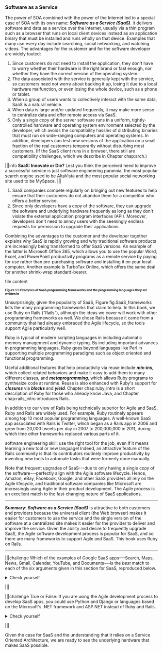 ###  Software as a Service


The power of SOA combined with the power of the Internet led to a special case of SOA with its own name: ___Software as a Service (SaaS)___. It delivers software and data as a service over the Internet, usually via a thin program such as a browser that runs on local client devices instead as an application binary that must be installed and runs wholly on that device.  Examples that many use every day include searching, social networking, and watching videos. The advantages for the customer and for the software developer are widely touted:



1. Since customers do not need to install the application, they don't have to worry whether their hardware is the right brand or fast enough, nor whether they have the correct version of the operating system.
1. The data associated with the service is generally kept with the service, so customers need not worry about backing it up, losing it due to a local hardware malfunction, or even losing the whole device, such as a phone or tablet.
1. When a group of users wants to collectively interact with the same data, SaaS is a natural vehicle.
1. When data is large and/or updated frequently, it may make more sense to centralize data and offer remote access via SaaS.
1. Only a single copy of the server software runs in a uniform, tightly-controlled hardware and operating system environment selected by the developer, which avoids the compatibility hassles of distributing binaries that must run on wide-ranging computers and operating systems. In addition, developers can test new versions of the application on a small fraction of the real customers temporarily without disturbing most customers. (If the SaaS client runs in a browser, there still are compatibility challenges, which we describe in Chapter chap:arch.) 

|||info
**SaaS: Innovate or Die?** Lest you think the perceived need to improve a successful service is just software engineering paranoia, the most popular search engine used to be AltaVista and the most popular social networking site used to be MySpace.
|||


1. SaaS companies compete regularly on bringing out new features to help ensure that their customers do not abandon them for a competitor who offers a better service.
1. Since only developers have a copy of the software, they can upgrade the software and underlying hardware frequently as long as they don't violate the external application program interfaces (API). Moreover, developers don't need to annoy users with the seemingly endless requests for permission to upgrade their applications.



Combining the advantages to the customer and the developer together explains why SaaS is rapidly growing and why traditional software products are increasingly being transformed to offer SaaS versions. An example of the latter is Microsoft Office 365, which allows you to use the popular Word, Excel, and PowerPoint productivity programs as a remote service by paying for use rather than pre-purchasing software and installing it on your local computer. Another example is TurboTax Online, which offers the same deal for another shrink-wrap standard-bearer.

file content

**<p style="font-size: 10px">Figure 1.1:  Examples of SaaS programming frameworks and the programming languages they are written in</p>**



Unsurprisingly, given the popularity of SaaS, Figure fig:SaaS_frameworks lists the many programming frameworks that claim to help.   In this book, we use Ruby on Rails (“Rails”), although the ideas we cover will work with other programming frameworks as well. We chose Rails because it came from a community that had already embraced the Agile lifecycle, so the tools support Agile particularly well.

Ruby is typical of modern scripting languages in including automatic memory management and dynamic typing. By including important advances in programming languages, Ruby goes beyond languages like Perl in supporting multiple programming paradigms such as object oriented and functional programming.


Useful additional features that help productivity via reuse include ___mix-ins___, which collect related behaviors and make it easy to add them to many different classes, and ___metaprogramming___, which allows Ruby programs to synthesize code at runtime. Reuse is also enhanced with Ruby's support for ___closures___ via ___blocks___ and ___yield___. Chapter chap:ruby_intro is a short description of Ruby for those who already know Java, and Chapter chap:rails_intro introduces Rails.

In addition to our view of Rails being technically superior for Agile and SaaS, Ruby and Rails are widely used. For example, Ruby routinely appears among top 10 most popular programming languages. A well-known SaaS app associated with Rails is Twitter, which began as a Rails app in 2006 and grew from 20,000 tweets per day in 2007 to 200,000,000 in 2011, during which time other frameworks replaced various parts of it.

software engineering skill: use the right tool for the job, even if it means learning a new tool or new language! Indeed, an attractive feature of the Rails community is that its contributors routinely improve productivity by inventing new tools to automate tasks that were formerly done manually.

Note that frequent upgrades of SaaS---due to only having a single copy of the software---perfectly align with the Agile software lifecycle. Hence, Amazon, eBay, Facebook, Google, and other SaaS providers all rely on the Agile lifecycle, and traditional software companies like Microsoft are increasingly using Agile in their product development. The Agile process is an excellent match to the fast-changing nature of SaaS applications.


---
**Summary:** ___Software as a Service (SaaS)___ is attractive to both customers and providers because the universal client (the Web browser) makes it easier for customers to use the service and the single version of the software at a centralized site makes it easier for the provider to deliver and improve the service. Given the ability and desire to frequently upgrade SaaS, the Agile software development process is popular for SaaS, and so there are many frameworks to support Agile and SaaS. This book uses Ruby on Rails.

---



|||challenge
Which of the  examples of Google SaaS apps---Search, Maps, News, Gmail, Calendar, YouTube, and Documents---is the *best* match to each of the six arguments given in this section for SaaS, reproduced below. 
<p><details><summary>Check yourself</summary>

While you can argue the mappings, below is our answer. (Note that we cheated and put some apps in multiple categories) 

1. No user installation: Documents
1. Can't lose data: Gmail, Calendar.
1. Users cooperating: Documents.
1. Large/changing datasets: Search, Maps, News, and YouTube.
1. Software centralized in single environment: Search.
1. No field upgrades when improve app: Documents.

</details></p>
|||



|||challenge
True or False: If you are using the Agile development process to develop SaaS apps, you could use Python and Django or languages based on the Microsoft's .NET framework and ASP.NET instead of Ruby and Rails. 
<p><details><summary>Check yourself</summary>

True. Programming frameworks for Agile and SaaS include Django and ASP.NET.</details></p>
|||


Given the case for SaaS and the understanding that it relies on a Service Oriented Architecture, we are ready to see the underlying hardware that makes SaaS possible.
